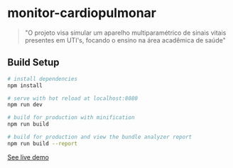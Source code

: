 # monitor-cardiopulmonar

> \"O projeto visa simular um aparelho multiparamétrico de sinais vitais presentes em UTI's, focando o ensino na área acadêmica de saúde\"

## Build Setup

``` bash
# install dependencies
npm install

# serve with hot reload at localhost:8080
npm run dev

# build for production with minification
npm run build

# build for production and view the bundle analyzer report
npm run build --report
```
[See live demo](https://brunodsouza.github.io/simulador-cardiopulmonar)

